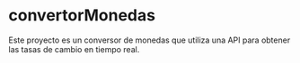 # convertorMonedas
Este proyecto es un conversor de monedas que utiliza una API para obtener las tasas de cambio en tiempo real.
